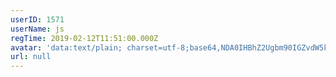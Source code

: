 ```yaml
---
userID: 1571
userName: js
regTime: 2019-02-12T11:51:00.000Z
avatar: 'data:text/plain; charset=utf-8;base64,NDA0IHBhZ2Ugbm90IGZvdW5kCg=='
url: null
---
```



